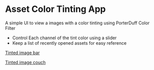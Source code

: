 # Asset Color Tinting App
A simple UI to view a images with a color tinting using PorterDuff Color Filter

- Control Each channel of the tint color using a slider
- Keep a list of recently opened assets for easy reference

[Tinted image bar](../images/Screenshot_20180507-030822.png)

[Tinted image couch](../images/Screenshot_20180507-031136.png)